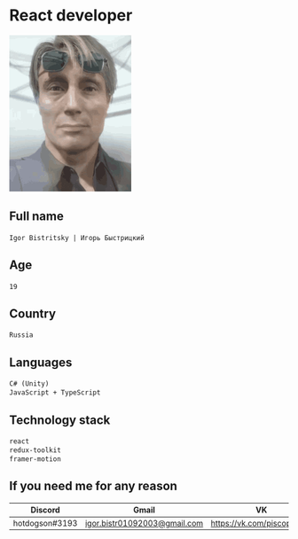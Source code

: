# React developer
![mads](/clifford-unger-mads-mikkelsen.gif)
## Full name
```
Igor Bistritsky | Игорь Быстрицкий
```
## Age
```
19
```
## Country
```
Russia
```
## Languages
```
C# (Unity)
JavaScript + TypeScript
```
## Technology stack
```
react
redux-toolkit
framer-motion
```

## If you need me for any reason
| Discord | Gmail | VK |
| - | - | - |
| hotdogson#3193 | igor.bistr01092003@gmail.com | https://vk.com/piscopancer |
